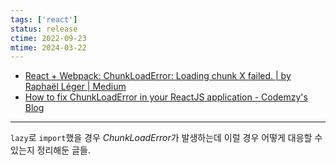 ```yaml
---
tags: ['react']
status: release
ctime: 2022-09-23
mtime: 2024-03-22
---
```


- [React + Webpack: ChunkLoadError: Loading chunk X failed. | by Raphaël Léger | Medium](https://raphael-leger.medium.com/react-webpack-chunkloaderror-loading-chunk-x-failed-ac385bd110e0)
- [How to fix ChunkLoadError in your ReactJS application - Codemzy's Blog](https://www.codemzy.com/blog/fix-chunkloaderror-react)

---

`lazy`로 `import`했을 경우 *ChunkLoadError*가 발생하는데 이럴 경우 어떻게 대응할 수 있는지 정리해둔 글들.